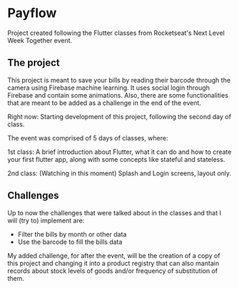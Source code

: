 # Payflow

Project created following the Flutter classes from Rocketseat's Next Level Week Together event. 

## The project

This project is meant to save your bills by reading their barcode through the camera using Firebase machine learning. It uses social login through Firebase and contain some animations. Also, there are some functionalities that are meant to be added as a challenge in the end of the event. 

Right now: Starting development of this project, following the second day of class.

The event was comprised of 5 days of classes, where:

1st class: A brief introduction about Flutter, what it can do and how to create your first flutter app, along with some concepts like stateful and stateless. 

2nd class: (Watching in this moment) Splash and Login screens, layout only.


## Challenges

Up to now the challenges that were talked about in the classes and that I will (try to) implement are:

- Filter the bills by month or other data
- Use the barcode to fill the bills data

My added challenge, for after the event, will be the creation of a copy of this project and changing it into a product registry that can also mantain records about stock levels of goods and/or frequency of substitution of them.  
